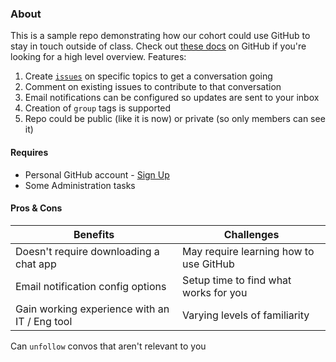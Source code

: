 ### About

This is a sample repo demonstrating how our cohort could use GitHub to stay in touch outside of class. Check out [these docs](https://docs.github.com/en/get-started/quickstart/communicating-on-github) on GitHub if you're looking for a high level overview. Features:

1. Create [`issues`](https://github.com/AidenQuinn/pdx-comptia-fall-22/issues) on specific topics to get a conversation going
2. Comment on existing issues to contribute to that conversation
3. Email notifications can be configured so updates are sent to your inbox
4. Creation of `group` tags is supported
5. Repo could be public (like it is now) or private (so only members can see it)

#### Requires

- Personal GitHub account - [Sign Up](https://github.com/signup)
- Some Administration tasks 

#### Pros & Cons

Benefits | Challenges
-- | -- 
Doesn't require downloading a chat app | May require learning how to use GitHub
Email notification config options | Setup time to find what works for you
Gain working experience with an IT / Eng tool | Varying levels of familiarity
Can `unfollow` convos that aren't relevant to you 
